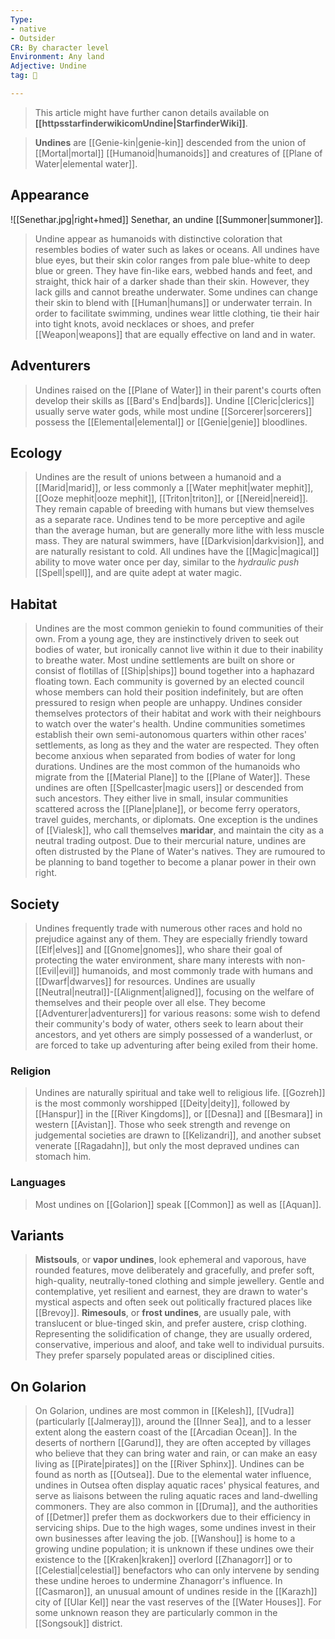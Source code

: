 ```yaml
---
Type:
- native
- Outsider
CR: By character level
Environment: Any land
Adjective: Undine
tag: 👹

---
```






> This article might have further canon details available on **[[httpsstarfinderwikicomUndine|StarfinderWiki]]**.


> **Undines** are [[Genie-kin|genie-kin]] descended from the union of [[Mortal|mortal]] [[Humanoid|humanoids]] and creatures of [[Plane of Water|elemental water]].



## Appearance

![[Senethar.jpg|right+hmed]] 
 Senethar, an undine [[Summoner|summoner]].
> Undine appear as humanoids with distinctive coloration that resembles bodies of water such as lakes or oceans. All undines have blue eyes, but their skin color ranges from pale blue-white to deep blue or green. They have fin-like ears, webbed hands and feet, and straight, thick hair of a darker shade than their skin. However, they lack gills and cannot breathe underwater. Some undines can change their skin to blend with [[Human|humans]] or underwater terrain.
> In order to facilitate swimming, undines wear little clothing, tie their hair into tight knots, avoid necklaces or shoes, and prefer [[Weapon|weapons]] that are equally effective on land and in water.


## Adventurers

> Undines raised on the [[Plane of Water]] in their parent's courts often develop their skills as [[Bard's End|bards]]. Undine [[Cleric|clerics]] usually serve water gods, while most undine [[Sorcerer|sorcerers]] possess the [[Elemental|elemental]] or [[Genie|genie]] bloodlines.


## Ecology

> Undines are the result of unions between a humanoid and a [[Marid|marid]], or less commonly a [[Water mephit|water mephit]], [[Ooze mephit|ooze mephit]], [[Triton|triton]], or [[Nereid|nereid]]. They remain capable of breeding with humans but view themselves as a separate race.
> Undines tend to be more perceptive and agile than the average human, but are generally more lithe with less muscle mass. They are natural swimmers, have [[Darkvision|darkvision]], and are naturally resistant to cold. All undines have the [[Magic|magical]] ability to move water once per day, similar to the *hydraulic push* [[Spell|spell]], and are quite adept at water magic.


## Habitat

> Undines are the most common geniekin to found communities of their own. From a young age, they are instinctively driven to seek out bodies of water, but ironically cannot live within it due to their inability to breathe water. Most undine settlements are built on shore or consist of flotillas of [[Ship|ships]] bound together into a haphazard floating town. Each community is governed by an elected council whose members can hold their position indefinitely, but are often pressured to resign when people are unhappy. Undines consider themselves protectors of their habitat and work with their neighbours to watch over the water's health.
> Undine communities sometimes establish their own semi-autonomous quarters within other races' settlements, as long as they and the water are respected. They often become anxious when separated from bodies of water for long durations.
> Undines are the most common of the humanoids who migrate from the [[Material Plane]] to the [[Plane of Water]]. These undines are often [[Spellcaster|magic users]] or descended from such ancestors. They either live in small, insular communities scattered across the [[Plane|plane]], or become ferry operators, travel guides, merchants, or diplomats. One exception is the undines of [[Vialesk]], who call themselves **maridar**, and maintain the city as a neutral trading outpost. Due to their mercurial nature, undines are often distrusted by the Plane of Water's natives. They are rumoured to be planning to band together to become a planar power in their own right.


## Society

> Undines frequently trade with numerous other races and hold no prejudice against any of them. They are especially friendly toward [[Elf|elves]] and [[Gnome|gnomes]], who share their goal of protecting the water environment, share many interests with non-[[Evil|evil]] humanoids, and most commonly trade with humans and [[Dwarf|dwarves]] for resources.
> Undines are usually [[Neutral|neutral]]-[[Alignment|aligned]], focusing on the welfare of themselves and their people over all else. They become [[Adventurer|adventurers]] for various reasons: some wish to defend their community's body of water, others seek to learn about their ancestors, and yet others are simply possessed of a wanderlust, or are forced to take up adventuring after being exiled from their home.


### Religion

> Undines are naturally spiritual and take well to religious life. [[Gozreh]] is the most commonly worshipped [[Deity|deity]], followed by [[Hanspur]] in the [[River Kingdoms]], or [[Desna]] and [[Besmara]] in western [[Avistan]]. Those who seek strength and revenge on judgemental societies are drawn to [[Kelizandri]], and another subset venerate [[Ragadahn]], but only the most depraved undines can stomach him.


### Languages

> Most undines on [[Golarion]] speak [[Common]] as well as [[Aquan]].


## Variants

> **Mistsouls**, or **vapor undines**, look ephemeral and vaporous, have rounded features, move deliberately and gracefully, and prefer soft, high-quality, neutrally-toned clothing and simple jewellery. Gentle and contemplative, yet resilient and earnest, they are drawn to water's mystical aspects and often seek out politically fractured places like [[Brevoy]].
> **Rimesouls**, or **frost undines**, are usually pale, with translucent or blue-tinged skin, and prefer austere, crisp clothing. Representing the solidification of change, they are usually ordered, conservative, imperious and aloof, and take well to individual pursuits. They prefer sparsely populated areas or disciplined cities.


## On Golarion

> On Golarion, undines are most common in [[Kelesh]], [[Vudra]] (particularly [[Jalmeray]]), around the [[Inner Sea]], and to a lesser extent along the eastern coast of the [[Arcadian Ocean]]. In the deserts of northern [[Garund]], they are often accepted by villages who believe that they can bring water and rain, or can make an easy living as [[Pirate|pirates]] on the [[River Sphinx]].
> Undines can be found as north as [[Outsea]]. Due to the elemental water influence, undines in Outsea often display aquatic races' physical features, and serve as liaisons between the ruling aquatic races and land-dwelling commoners.  They are also common in [[Druma]], and the authorities of [[Detmer]] prefer them as dockworkers due to their efficiency in servicing ships. Due to the high wages, some undines invest in their own businesses after leaving the job.
> [[Wanshou]] is home to a growing undine population; it is unknown if these undines owe their existence to the [[Kraken|kraken]] overlord [[Zhanagorr]] or to [[Celestial|celestial]] benefactors who can only intervene by sending these undine heroes to undermine Zhanagorr's influence.
> In [[Casmaron]], an unusual amount of undines reside in the [[Karazh]] city of [[Ular Kel]] near the vast reserves of the [[Water Houses]]. For some unknown reason they are particularly common in the [[Songsouk]] district.








